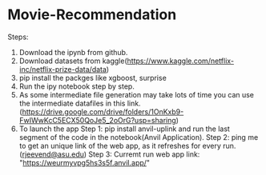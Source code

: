 # Movie-Recommendation

Steps:

1. Download the ipynb from github.
2. Download datasets from kaggle(https://www.kaggle.com/netflix-inc/netflix-prize-data/data)
3. pip install the packges like xgboost, surprise
4. Run the ipy notebook step by step.
5. As some intermediate file generation may take lots of time you can use the intermediate datafiles in this link.(https://drive.google.com/drive/folders/1OnKxb9-FwIWwKcC5ECX50QoJe5_2oOrG?usp=sharing)
6. To launch the app Step 1: pip install anvil-uplink and run the last segment of the code in the notebook(Anvil Application).
                     Step 2: ping me to get an unique link of the web app, as it refreshes for every run.(rjeevend@asu.edu)
                     Step 3: Curremt run web app link: "https://weurmyvpg5hs3s5f.anvil.app/"

